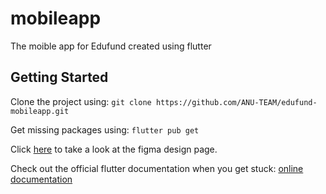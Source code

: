 # mobileapp
The moible app for Edufund created using flutter

## Getting Started

Clone the project using: ```git clone https://github.com/ANU-TEAM/edufund-mobileapp.git```

Get missing packages using: ```flutter pub get```


Click [here](https://www.figma.com/file/D6D6fFgf89QcsMp343eKZl/Charity-App?node-id=0%3A1) to take a look at the figma design page.

Check out the official flutter documentation when you get stuck:
[online documentation](https://flutter.dev/docs)
